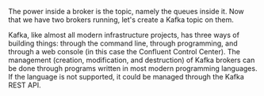 The power inside a broker is the topic, namely the queues inside it. Now that we have two brokers running, let's create a Kafka topic on them.

Kafka, like almost all modern infrastructure projects, has three ways of building things: through the command line, through programming, and through a web console (in this case the Confluent Control Center). The management (creation, modification, and destruction) of Kafka brokers can be done through programs written in most modern programming languages. If the language is not supported, it could be managed through the Kafka REST API.